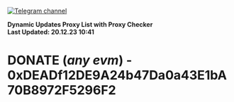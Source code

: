 [![Telegram channel](https://img.shields.io/endpoint?url=https://runkit.io/damiankrawczyk/telegram-badge/branches/master?url=https://t.me/n4z4v0d)](https://t.me/n4z4v0d) 

**Dynamic Updates Proxy List with Proxy Checker**  
**Last Updated: 20.12.23 10:41**

# DONATE (_any evm_) - 0xDEADf12DE9A24b47Da0a43E1bA70B8972F5296F2
